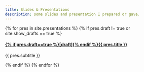 ```yaml
---
title: Slides & Presentations
description: some slides and presentation I prepared or gave.
---
```


{% for pres in site.presentations %}
{% if pres.draft != true or site.show_drafts == true %}
<article class="media border p-2 m-2">
  <div class="media-body">
    <h4 class="mt-0">
      <a href="{{ pres.url }}" target="_blank">
        {% if pres.draft==true %}[draft]{% endif %}{{ pres.title }}
      </a>
    </h4>
    <p>
      {{ pres.subtitle }}
    </p>

  </div>

</article>
{% endif %}
{% endfor %}
